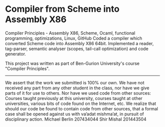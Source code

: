 # Compiler from Scheme into Assembly X86

Compiler Principles - Assembly X86, Scheme, Ocaml, functional programming, optimizations, Linux, GitHub
Coded a compiler which converted Scheme code into Assembly X86 64bit. 
Implemented a reader, tag-parser, semantic analyser (scopes, tail-call optimization) and code generator.




This project was written as part of Ben-Gurion University's course "Compiler Principles".





-----------------------------------------------------------------------------------------
We assert that the work we submitted is 100% our own. We have not received any
part from any other student in the class, nor have we give parts of it for use to others.
Nor have we used code from other sources: Courses taught previously at this university,
courses taught at other universities, various bits of code found on the Internet, etc.
We realize that should our code be found to contain code from other sources, that a
formal case shall be opened against us with va’adat mishma’at, in pursuit of disciplinary
action.
Michael Berlin 207434044
Shir Mishal 201443504
